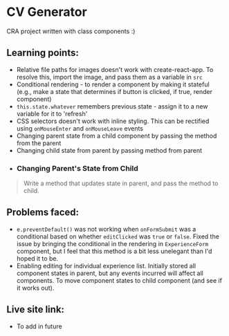 # CV Generator
CRA project written with class components :)

## Learning points:
- Relative file paths for images doesn't work with create-react-app. To resolve this, import the image, and pass them as a variable in `src`
- Conditional rendering - to render a component by making it stateful (e.g., make a state that determines if button is clicked, if true, render component)
- `this.state.whatever` remembers previous state - assign it to a new variable for it to 'refresh' 
- CSS selectors doesn't work with inline styling. This can be rectified using `onMouseEnter` and `onMouseLeave` events
- Changing parent state from a child component by passing the method from the parent
- Changing child state from parent by passing method from parent
- ### Changing Parent's State from Child
> Write a method that updates state in parent, and pass the method to child.

## Problems faced:
- `e.preventDefault()` was not working when `onFormSubmit` was a conditional based on whether `editClicked` was `true` or `false`. Fixed the issue by bringing the conditional in the rendering in `ExperienceForm` component, but I feel that this method is a bit less unelegant than I'd hoped it to be.
- Enabling editing for individual experience list. Initially stored all component states in parent, but any events incurred will affect all components. To move component states to child component (and see if it works out).

## Live site link:
- To add in future